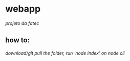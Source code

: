 # webapp
###### projeto da fatec

## how to:
###### download/git pull the folder, run 'node index' on node cli
